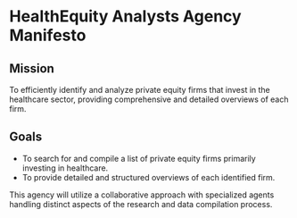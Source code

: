 # HealthEquity Analysts Agency Manifesto

## Mission
To efficiently identify and analyze private equity firms that invest in the healthcare sector, providing comprehensive and detailed overviews of each firm.

## Goals
- To search for and compile a list of private equity firms primarily investing in healthcare.
- To provide detailed and structured overviews of each identified firm.

This agency will utilize a collaborative approach with specialized agents handling distinct aspects of the research and data compilation process.
